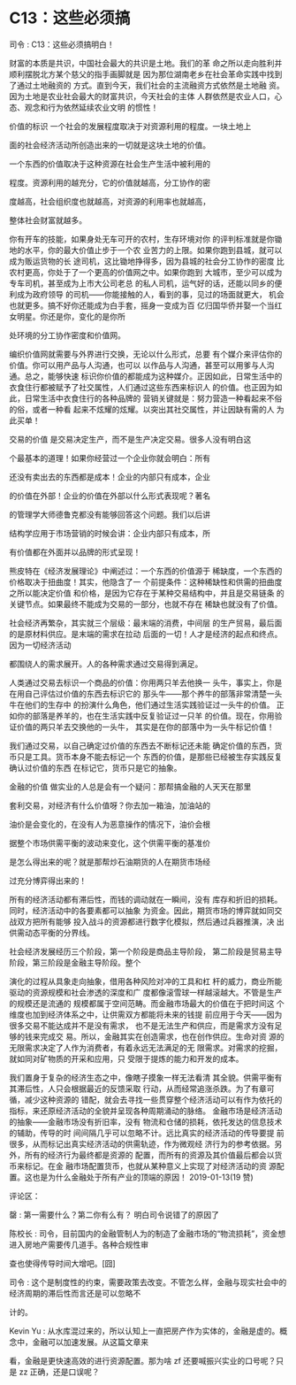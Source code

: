 # C13：这些必须搞

司令 : C13：这些必须搞明白！

财富的本质是共识，中国社会最大的共识是土地。我们的革 命之所以走向胜利并顺利摆脱北方某个慈父的指手画脚就是 因为那位湖南老乡在社会革命实践中找到了通过土地融资的 方式。直到今天，我们社会的主流融资方式依然是土地融 资。因为土地是农业社会最大的财富共识，今天社会的主体 人群依然是农业人口，心态、观念和行为依然延续农业文明 的惯性！

价值的标识 一个社会的发展程度取决于对资源利用的程度。一块土地上

面的社会经济活动所创造出来的一切就是这块土地的价值。

一个东西的价值取决于这种资源在社会生产生活中被利用的

程度。资源利用的越充分，它的价值就越高，分工协作的密

度越高，社会组织度也就越高，对资源的利用率也就越高，

整体社会财富就越多。

你有开车的技能，如果身处无车可开的农村，生存环境对你 的评判标准就是你锄地的水平，你的最大价值止步于一个农 业苦力的上限。如果你跑到县城，就可以成为贩运货物的长 途司机，这比锄地挣得多，因为县城的社会分工协作的密度 比农村更高，你处于了一个更高的价值网之中。如果你跑到 大城市，至少可以成为专车司机，甚至成为上市大公司老总 的私人司机，运气好的话，还能以同乡的便利成为政府领导 的司机——你能接触的人，看到的事，见过的场面就更大， 机会也就更多。搞不好你还能成为白手套，摇身一变成为百 亿归国华侨并娶一个当红女明星。你还是你，变化的是你所

处环境的分工协作密度和价值网。

编织价值网就需要与外界进行交换，无论以什么形式，总要 有个媒介来评估你的价值。你可以用产品与人沟通，也可以 以作品与人沟通，甚至可以用爹与人沟通。总之，能够快速 标识你价值的都能成为这种媒介。正因如此，日常生活中的 衣食住行都被赋予了社交属性，人们通过这些东西来标识人 的价值。也正因为如此，日常生活中衣食住行的各种品牌的 营销关键就是：努力营造一种看起来不俗的俗，或者一种看 起来不炫耀的炫耀。以突出其社交属性，并让因缺有需的人 为此买单！

交易的价值 是交易决定生产，而不是生产决定交易。很多人没有明白这

个最基本的道理！如果你经营过一个企业你就会明白：所有

还没有卖出去的东西都是成本！企业的内部只有成本，企业

的价值在外部！企业的价值在外部以什么形式表现呢？著名

的管理学大师德鲁克都没有能够回答这个问题。我们以后讲

结构学应用于市场营销的时候会讲：企业内部只有成本，所

有价值都在外面并以品牌的形式呈现！

熊皮特在《经济发展理论》中阐述过：一个东西的价值源于 稀缺度，一个东西的价格取决于扭曲度！其实，他隐含了一 个前提条件：这种稀缺性和供需的扭曲度之所以能决定价值 和价格，是因为它存在于某种交易结构中，并且是交易链条 的关键节点。如果最终不能成为交易的一部分，也就不存在 稀缺也就没有了价值。

社会经济再繁杂，其实就三个层级：最末端的消费，中间层 的生产贸易，最后面的是原材料供应。是末端的需求在拉动 后面的一切！人才是经济的起点和终点。因为一切经济活动

都围绕人的需求展开。人的各种需求通过交易得到满足。

人类通过交易去标识一个商品的价值：你用两只羊去他换一 头牛，事实上，你是在用自己评估过价值的东西去标识它的 那头牛——那个养牛的部落非常清楚一头牛在他们的生存中 的扮演什么角色，他们通过生活实践验证过一头牛的价值。 正如你的部落是养羊的，也在生活实践中反复验证过一只羊 的价值。现在，你用验证价值的两只羊去交换他的一头牛， 其实是在你的部落中为一头牛标记价值！

我们通过交易，以自己确定过价值的东西去不断标记还未能 确定价值的东西，货币只是工具。货币本身不能去标记一个 东西的价值，是那些已经被生存实践反复确认过价值的东西 在标记它，货币只是它的抽象。

金融的价值 做实业的人总是会有一个疑问：那帮搞金融的人天天在那里

套利交易，对经济有什么价值呀？你去加一箱油，加油站的

油价是会变化的，在没有人为恶意操作的情况下，油价会根

据整个市场供需平衡的波动来变化，这个供需平衡的基准价

是怎么得出来的呢？就是那帮炒石油期货的人在期货市场经

过充分博弈得出来的！

所有的经济活动都有滞后性，而钱的调动就在一瞬间，没有 库存和折旧的损耗。同时，经济活动中的各要素都可以抽象 为资金。因此，期货市场的博弈就如同交战双方把所有能够 投入战斗的资源都进行数字化模拟，然后通过兵器推演，决 出供需动态平衡的分界线。

社会经济发展经历三个阶段，第一个阶段是商品主导阶段， 第二阶段是贸易主导阶段，第三阶段是金融主导阶段。整个

演化的过程从具象走向抽象，借用各种风险对冲的工具和杠 杆的威力，商业所能驱动的资源规模和社会渗透的深度和广 度都像滚雪球一样越滚越大。不管是生产的规模还是流通的 规模都属于空间范畴。而金融市场最大的价值在于把时间这 个维度也加到经济体系之中，让供需双方都能将未来的钱提 前应用于今天——因为很多交易不能达成并不是没有需求， 也不是无法生产和供应，而是需求方没有足够的钱来完成交 易。所以，金融其实在创造需求，也在创作供应。生命对资 源的无限需求决定了人作为消费者，有着永远无法满足的无 限需求。对需求的挖掘，就如同对矿物质的开采和应用，只 受限于提炼的能力和开发的成本。

我们置身于复杂的经济生态之中，像瞎子摸象一样无法看清 其全貌。供需平衡有其滞后性，人只会根据最近的反馈采取 行动，从而经常追涨杀跌。为了有章可循，减少这种资源的 错配，就会去寻找一些贯穿整个经济活动可以有作为依托的 指标，来还原经济活动的全貌并呈现各种周期涌动的脉络。 金融市场是经济活动的抽象——金融市场没有折旧率，没有 物流和仓储的损耗，依托发达的信息技术的辅助，传导的时 间间隔几乎可以忽略不计。远比真实的经济活动的传导要提 前很多，从而标记出真实经济活动的供需轨迹，作为微观经 济行为的参考依据。另外，所有的经济行为最终都是资源的 配置，而所有的资源及其价值最后都会以货币来标记。在金 融市场配置货币，也就从某种意义上实现了对经济活动的资 源配置。这也是为什么金融处于所有产业的顶端的原因！ 2019-01-13(19 赞)

评论区：

罄 : 第一需要什么？第二你有么有？ 明白司令说错了的原因了

陈校长 : 司令，目前国内的金融管制人为的制造了金融市场的“物流损耗”，资金想进入房地产需要传几道手。各种合规性审

查也使得传导时间大增吧。[囧]

司令 : 这个是制度性的约束，需要政策去改变。不管怎么样，金融与现实社会中的经济周期的滞后性而言还是可以忽略不

计的。

Kevin Yu : 从水库混过来的，所以认知上一直把房产作为实体的，金融是虚的。概念中，金融可以加速发展。从这篇文章来

看，金融是更快速高效的进行资源配置。那为啥 zf 还要喊振兴实业的口号呢？只是 zz 正确，还是口误呢？